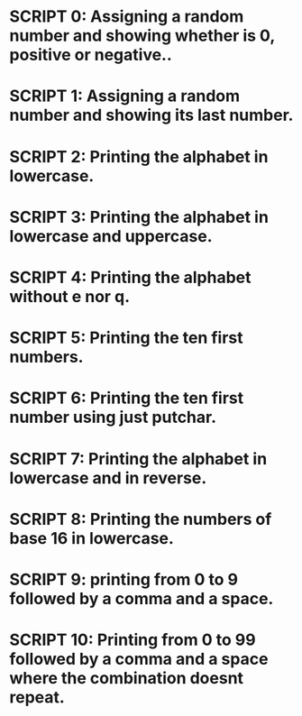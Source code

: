 # SCRIPT 0: Assigning a random number and showing whether is 0, positive or negative..
# SCRIPT 1: Assigning a random number and showing its last number.
# SCRIPT 2: Printing the alphabet in lowercase.
# SCRIPT 3: Printing the alphabet in lowercase and uppercase.
# SCRIPT 4: Printing the alphabet without e nor q.
# SCRIPT 5: Printing the ten first numbers.
# SCRIPT 6: Printing the ten first number using just putchar.
# SCRIPT 7: Printing the alphabet in lowercase and in reverse.
# SCRIPT 8: Printing the numbers of base 16 in lowercase.
# SCRIPT 9: printing from 0 to 9 followed by a comma and a space.
# SCRIPT 10: Printing from 0 to 99 followed by a comma and a space where the combination doesnt repeat. 
